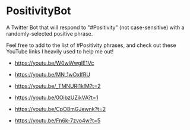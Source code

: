 # PositivityBot
A Twitter Bot that will respond to "#Positivity" (not case-sensitive) with a randomly-selected positive phrase.

Feel free to add to the list of #Positivity phrases, and check out these YouTube links I heavily used to help me out!

* https://youtu.be/W0wWwglE1Vc

* https://youtu.be/MN_1wOxIfRU

* https://youtu.be/_TMNURI1klM?t=2

* https://youtu.be/0OibzUZikVA?t=1

* https://youtu.be/CpO8mGJewnk?t=2

* https://youtu.be/Fn6k-7zvo4w?t=5
